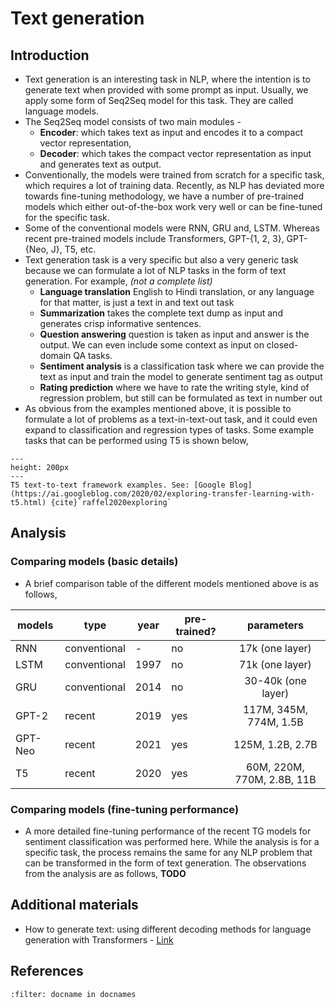 Text generation
========================

## Introduction

- Text generation is an interesting task in NLP, where the intention is to generate text when provided with some prompt as input. Usually, we apply some form of Seq2Seq model for this task. They are called language models.
- The Seq2Seq model consists of two main modules - 
    - **Encoder**: which takes text as input and encodes it to a compact vector representation, 
    - **Decoder**: which takes the compact vector representation as input and generates text as output. 
- Conventionally, the models were trained from scratch for a specific task, which requires a lot of training data. Recently, as NLP has deviated more towards fine-tuning methodology, we have a number of pre-trained models which either out-of-the-box work very well or can be fine-tuned for the specific task.
- Some of the conventional models were RNN, GRU and, LSTM. Whereas recent pre-trained models include Transformers, GPT-{1, 2, 3}, GPT-{Neo, J}, T5, etc.
- Text generation task is a very specific but also a very generic task because we can formulate a lot of NLP tasks in the form of text generation. For example, *(not a complete list)*
    - **Language translation** English to Hindi translation, or any language for that matter, is just a text in and text out task
    - **Summarization** takes the complete text dump as input and generates crisp informative sentences.
    - **Question answering** question is taken as input and answer is the output. We can even include some context as input on closed-domain QA tasks.
    - **Sentiment analysis** is a classification task where we can provide the text as input and train the model to generate sentiment tag as output
    - **Rating prediction** where we have to rate the writing style, kind of regression problem, but still can be formulated as text in number out
- As obvious from the examples mentioned above, it is possible to formulate a lot of problems as a text-in-text-out task, and it could even expand to classification and regression types of tasks. Some example tasks that can be performed using T5 is shown below, 

```{figure} /imgs/t5_example.gif
---
height: 200px
---
T5 text-to-text framework examples. See: [Google Blog](https://ai.googleblog.com/2020/02/exploring-transfer-learning-with-t5.html) {cite}`raffel2020exploring`
```

<!-- ## Recent language models

**TODO**

### Prompt engineering

**TODO**

### Text generation strategies

**TODO** -->
## Analysis

### Comparing models (basic details)

- A brief comparison table of the different models mentioned above is as follows,

| models  | type         | year | pre-trained? |         parameters         |
|---------|--------------|------|--------------|:--------------------------:|
| RNN     | conventional | -    | no           |       17k (one layer)      |
| LSTM    | conventional | 1997 | no           | 71k (one layer)            |
| GRU     | conventional | 2014 | no           | 30-40k (one layer)         |
| GPT-2   | recent       | 2019 | yes          | 117M, 345M, 774M, 1.5B     |
| GPT-Neo | recent       | 2021 | yes          | 125M, 1.2B, 2.7B           |
| T5      | recent       | 2020 | yes          | 60M, 220M, 770M, 2.8B, 11B |

### Comparing models (fine-tuning performance)

- A more detailed fine-tuning performance of the recent TG models for sentiment classification was performed here. While the analysis is for a specific task, the process remains the same for any NLP problem that can be transformed in the form of text generation. The observations from the analysis are as follows, **TODO**
## Additional materials

- How to generate text: using different decoding methods for language generation with Transformers - [Link](https://huggingface.co/blog/how-to-generate)

## References

```{bibliography}
:filter: docname in docnames
```